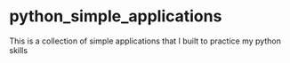 # python_simple_applications
This is a collection of simple applications that I built to practice my python skills
